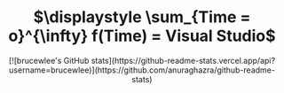 # <center>$\displaystyle \sum_{Time = o}^{\infty} f(Time) = Visual Studio$</center>

<center>[![brucewlee's GitHub stats](https://github-readme-stats.vercel.app/api?username=brucewlee)](https://github.com/anuraghazra/github-readme-stats)</center>
